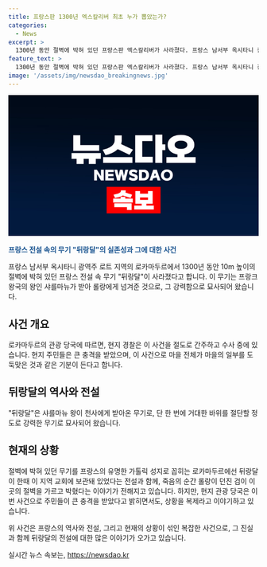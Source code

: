 ```yaml
---
title: 프랑스판 1300년 엑스칼리버 최초 누가 뽑았는가?
categories:
  - News
excerpt: >
  1300년 동안 절벽에 박혀 있던 프랑스판 엑스칼리버가 사라졌다. 프랑스 남서부 옥시타니 광역주 로트 지역에서 절벽 10m 높이에 박혀 있던 녹슨 검이 사라졌는데, 현지 경찰은 누군가에 의한 절도에 무게를 두고 수사를 진행 중이라고 한다. 이 검은 전설 속 뒤랑달이라 불리우며, 프랑스의 유명한 가톨릭 성지로 꼽히는 로카마두르에선 뒤랑달과 관련된 전설이 전해지고 있다. 현지 관광 당국은 이 검이 뒤랑달의 복제일 뿐이라는 입장을 고수하고 있으나, 이번 사건으로 주민들이 충격을 받았다고 한다.
feature_text: >
  1300년 동안 절벽에 박혀 있던 프랑스판 엑스칼리버가 사라졌다. 프랑스 남서부 옥시타니 광역주 로트 지역에서 절벽 10m 높이에 박혀 있던 녹슨 검이 사라졌는데, 현지 경찰은 누군가에 의한 절도에 무게를 두고 수사를 진행 중이라고 한다. 이 검은 전설 속 뒤랑달이라 불리우며, 프랑스의 유명한 가톨릭 성지로 꼽히는 로카마두르에선 뒤랑달과 관련된 전설이 전해지고 있다. 현지 관광 당국은 이 검이 뒤랑달의 복제일 뿐이라는 입장을 고수하고 있으나, 이번 사건으로 주민들이 충격을 받았다고 한다.
image: '/assets/img/newsdao_breakingnews.jpg'
---
```


<p><img src="/assets/img/newsdao_breakingnews.jpg" alt="pcversion 속보" /></p>

<p><b><span style="color: #1a5490;">프랑스 전설 속의 무기 "뒤랑달"의 실존성과 그에 대한 사건</span></b></p>

<p>프랑스 남서부 옥시타니 광역주 로트 지역의 로카마두르에서 1300년 동안 10m 높이의 절벽에 박혀 있던 프랑스 전설 속 무기 "뒤랑달"이 사라졌다고 합니다. 이 무기는 프랑크 왕국의 왕인 샤를마뉴가 받아 롤랑에게 넘겨준 것으로, 그 강력함으로 묘사되어 왔습니다.</p>

<h2 data-ke-size="size16">사건 개요</h2>

<p>로카마두르의 관광 당국에 따르면, 현지 경찰은 이 사건을 절도로 간주하고 수사 중에 있습니다. 현지 주민들은 큰 충격을 받았으며, 이 사건으로 마을 전체가 마을의 일부를 도둑맞은 것과 같은 기분이 든다고 합니다.</p>

<h2 data-ke-size="size16">뒤랑달의 역사와 전설</h2>

<p>"뒤랑달"은 샤를마뉴 왕이 천사에게 받아온 무기로, 단 한 번에 거대한 바위를 절단할 정도로 강력한 무기로 묘사되어 왔습니다.</p>

<h2 data-ke-size="size16">현재의 상황</h2>

<p>절벽에 박혀 있던 무기를 프랑스의 유명한 가톨릭 성지로 꼽히는 로카마두르에선 뒤랑달이 한때 이 지역 교회에 보관돼 있었다는 전설과 함께, 죽음의 순간 롤랑이 던진 검이 이곳의 절벽을 가르고 박혔다는 이야기가 전해지고 있습니다. 하지만, 현지 관광 당국은 이번 사건으로 주민들이 큰 충격을 받았다고 밝히면서도, 상황을 복제라고 이야기하고 있습니다.</p>

<p>위 사건은 프랑스의 역사와 전설, 그리고 현재의 상황이 섞인 복잡한 사건으로, 그 진실과 함께 뒤랑달의 전설에 대한 많은 이야기가 오가고 있습니다.</p>
실시간 뉴스 속보는, <a href="https://newsdao.kr" rel="dofollow">https://newsdao.kr</a>


